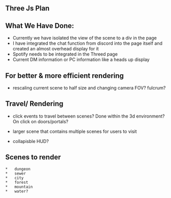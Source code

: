 ## Three Js Plan

## What We Have Done:

*   Currently we have isolated the view of the scene to a div in the page
*   I have integrated the chat function from discord into the page itself and created an almost overhead display for it
*   Spotify needs to be integrated in the Threed page
*   Current DM information or PC information like a heads up display


## For better & more efficient rendering
*   rescaling current scene to half size and changing camera FOV? fulcrum?

## Travel/ Rendering
*   click events to travel between scenes? Done within the 3d environment? On click on doors/portals?

*   larger scene that contains multiple scenes for users to visit

*   collapisble HUD?


## Scenes to render
    *   dungeon
    *   sewer
    *   city
    *   forest
    *   mountain
    *   water?


